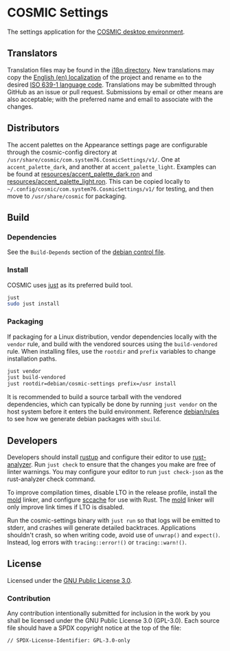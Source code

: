 # COSMIC Settings

The settings application for the [COSMIC desktop environment][cosmic-epoch].

## Translators

Translation files may be found in the [i18n directory](./i18n). New translations may copy the [English (en) localization](./i18n/en) of the project and rename `en` to the desired [ISO 639-1 language code][iso-codes]. Translations may be submitted through GitHub as an issue or pull request. Submissions by email or other means are also acceptable; with the preferred name and email to associate with the changes.

## Distributors

The accent palettes on the Appearance settings page are configurable through the cosmic-config directory at `/usr/share/cosmic/com.system76.CosmicSettings/v1/`. One at `accent_palette_dark`, and another at `accent_palette_light`. Examples can be found at [resources/accent_palette_dark.ron](./resources/accent_palette_dark.ron) and [resources/accent_palette_light.ron](./resources/accent_palette_light.ron). This can be copied locally to `~/.config/cosmic/com.system76.CosmicSettings/v1/` for testing, and then move to `/usr/share/cosmic` for packaging.

## Build

### Dependencies

See the `Build-Depends` section of the [debian control file](./debian/control).

### Install

COSMIC uses [just][just] as its preferred build tool.

```sh
just
sudo just install
```

### Packaging

If packaging for a Linux distribution, vendor dependencies locally with the `vendor` rule, and build with the vendored sources using the `build-vendored` rule. When installing files, use the `rootdir` and `prefix` variables to change installation paths.

```sh
just vendor
just build-vendored
just rootdir=debian/cosmic-settings prefix=/usr install
```

It is recommended to build a source tarball with the vendored dependencies, which can typically be done by running `just vendor` on the host system before it enters the build environment. Reference [debian/rules](./debian/rules) to see how we generate debian packages with `sbuild`.

## Developers

Developers should install [rustup][rustup] and configure their editor to use [rust-analyzer][rust-analyzer]. Run `just check` to ensure that the changes you make are free of linter warnings. You may configure your editor to run `just check-json` as the rust-analyzer check command.

To improve compilation times, disable LTO in the release profile, install the [mold][mold] linker, and configure [sccache][sccache] for use with Rust. The [mold][mold] linker will only improve link times if LTO is disabled.

Run the cosmic-settings binary with `just run` so that logs will be emitted to stderr, and crashes will generate detailed backtraces. Applications shouldn't crash, so when writing code, avoid use of `unwrap()` and `expect()`. Instead, log errors with `tracing::error!()` or `tracing::warn!()`.

## License

Licensed under the [GNU Public License 3.0](https://choosealicense.com/licenses/gpl-3.0).

### Contribution

Any contribution intentionally submitted for inclusion in the work by you shall be licensed under the GNU Public License 3.0 (GPL-3.0). Each source file should have a SPDX copyright notice at the top of the file:

```
// SPDX-License-Identifier: GPL-3.0-only
```

[cosmic-epoch]: https://github.com/pop-os/cosmic-epoch
[iso-codes]: https://en.wikipedia.org/wiki/List_of_ISO_639-1_codes
[just]: https://github.com/casey/just
[rustup]: https://rustup.rs/
[rust-analyzer]: https://rust-analyzer.github.io/
[mold]: https://github.com/rui314/mold
[sccache]: https://github.com/mozilla/sccache
